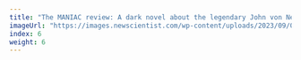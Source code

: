 ```yaml
---
title: "The MANIAC review: A dark novel about the legendary John von Neumann"
imageUrl: "https://images.newscientist.com/wp-content/uploads/2023/09/04130027/SEI_169400329.jpg?width=600"
index: 6
weight: 6
---
```

